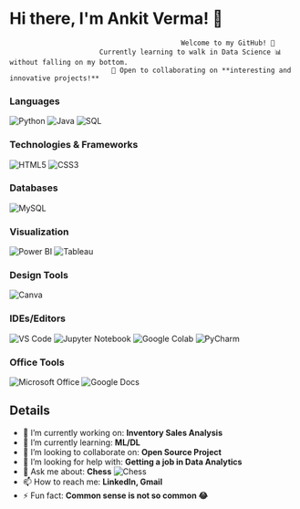 # Hi there, I'm Ankit Verma! 👋  

                                              Welcome to my GitHub! 🚀  
                          Currently learning to walk in Data Science 📊 without falling on my bottom.  
                             🌟 Open to collaborating on **interesting and innovative projects!**



### **Languages**
![Python](https://img.shields.io/badge/-Python-3776AB?logo=python&logoColor=white) ![Java](https://img.shields.io/badge/-Java-007396?logo=java&logoColor=white) ![SQL](https://img.shields.io/badge/-SQL-4479A1?logo=postgresql&logoColor=white)

### **Technologies & Frameworks**
![HTML5](https://img.shields.io/badge/-HTML5-E34F26?logo=html5&logoColor=white) ![CSS3](https://img.shields.io/badge/-CSS3-1572B6?logo=css3&logoColor=white)

### **Databases**
![MySQL](https://img.shields.io/badge/-MySQL-4479A1?logo=mysql&logoColor=white)

### **Visualization**
![Power BI](https://img.shields.io/badge/-Power_BI-F2C811?logo=powerbi&logoColor=black) ![Tableau](https://img.shields.io/badge/-Tableau-E97627?logo=tableau&logoColor=white)

### **Design Tools**
![Canva](https://img.shields.io/badge/-Canva-00C4CC?logo=canva&logoColor=white) 

### **IDEs/Editors**
![VS Code](https://img.shields.io/badge/-VS_Code-0078D4?logo=visual-studio-code&logoColor=white) ![Jupyter Notebook](https://img.shields.io/badge/-Jupyter-EEA320?logo=jupyter&logoColor=black) ![Google Colab](https://img.shields.io/badge/-Google_Colab-F9AB00?logo=google-colab&logoColor=black) ![PyCharm](https://img.shields.io/badge/-PyCharm-000000?logo=pycharm&logoColor=white)

### **Office Tools**
![Microsoft Office](https://img.shields.io/badge/-Microsoft_Office-D83B01?logo=microsoft-office&logoColor=white) ![Google Docs](https://img.shields.io/badge/-Google_Docs-4285F4?logo=google-docs&logoColor=white)


## **Details**

- 🔭 I’m currently working on: **Inventory Sales Analysis**  
- 🌱 I’m currently learning: **ML/DL**  
- 👯 I’m looking to collaborate on: **Open Source Project**  
- 🤔 I’m looking for help with: **Getting a job in Data Analytics**  
- 💬 Ask me about: **Chess** ![Chess](https://img.shields.io/badge/-Chess-000000?logo=chess-dot-com&logoColor=white)  
- 📫 How to reach me: **LinkedIn, Gmail**  
- ⚡ Fun fact: **Common sense is not so common 😂**
